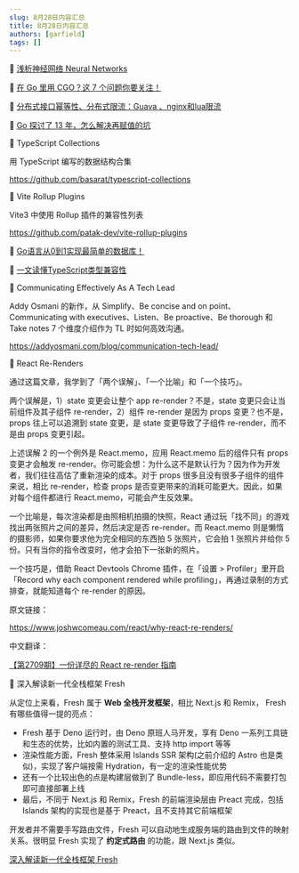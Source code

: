 ```yaml
---
slug: 8月28日内容汇总
title: 8月28日内容汇总
authors: [garfield]
tags: []
---
```


📒 [浅析神经网络 Neural Networks](https://mp.weixin.qq.com/s/gaOzwCypQMFAJ4X50aUOcg)

📒 [在 Go 里用 CGO？这 7 个问题你要关注！](https://mp.weixin.qq.com/s/Qlqt1pP_Li-PxOICrz7bAw)

📒 [分布式接口幂等性、分布式限流：Guava 、nginx和lua限流](https://mp.weixin.qq.com/s/La5qCJh5Vup_gZIgZMOo4g)

📒 [Go 探讨了 13 年，怎么解决再赋值的坑](https://mp.weixin.qq.com/s/Am0ORd08GsMc4xSdLG9kgg)

📒 TypeScript Collections

用 TypeScript 编写的数据结构合集

https://github.com/basarat/typescript-collections

📒 Vite Rollup Plugins

Vite3 中使用 Rollup 插件的兼容性列表

https://github.com/patak-dev/vite-rollup-plugins

📒 [Go语言从0到1实现最简单的数据库！](https://mp.weixin.qq.com/s/VFS4TWi3OpeAegScZ4cJRw)

📒 [一文读懂TypeScript类型兼容性](https://mp.weixin.qq.com/s/IRGAN0e9tbL5hwG4hx1kxQ)

📒 Communicating Effectively As A Tech Lead

Addy Osmani 的新作，从 Simplify、Be concise and on point、Communicating with executives、Listen、Be proactive、Be thorough 和 Take notes 7 个维度介绍作为 TL 时如何高效沟通。

https://addyosmani.com/blog/communication-tech-lead/

📒 React Re-Renders

通过这篇文章，我学到了「两个误解」、「一个比喻」和「一个技巧」。

两个误解是，1）state 变更会让整个 app re-render？不是，state 变更只会让当前组件及其子组件 re-render，2）组件 re-render 是因为 props 变更？也不是，props 往上可以追溯到 state 变更，是 state 变更导致了子组件 re-render，而不是由 props 变更引起。

上述误解 2 的一个例外是 React.memo，应用 React.memo 后的组件只有 props 变更才会触发 re-render。你可能会想：为什么这不是默认行为？因为作为开发者，我们往往高估了重新渲染的成本。对于 props 很多且没有很多子组件的组件来说，相比 re-render，检查 props 是否变更带来的消耗可能更大。因此，如果对每个组件都进行 React.memo，可能会产生反效果。

一个比喻是，每次渲染都是由照相机拍摄的快照，React 通过玩「找不同」的游戏找出两张照片之间的差异，然后决定是否 re-render。而 React.memo 则是懒惰的摄影师，如果你要求他为完全相同的东西拍 5 张照片，它会拍 1 张照片并给你 5 份。只有当你的指令改变时，他才会拍下一张新的照片。

一个技巧是，借助 React Devtools Chrome 插件，在「设置 > Profiler」里开启「Record why each component rendered while profiling」，再通过录制的方式排查，就能知道每个 re-render 的原因。

原文链接：

https://www.joshwcomeau.com/react/why-react-re-renders/

中文翻译：

[【第2709期】一份详尽的 React re-render 指南](https://mp.weixin.qq.com/s/SH7N2f5ZhUhysQ7_G2s9rQ)

📒 深入解读新一代全栈框架 Fresh

从定位上来看，Fresh 属于 **Web 全栈开发框架**，相比 Next.js 和 Remix， Fresh 有哪些值得一提的亮点：

- Fresh 基于 Deno 运行时，由 Deno 原班人马开发，享有 Deno 一系列工具链和生态的优势，比如内置的测试工具、支持 http import 等等
- 渲染性能方面，Fresh 整体采用 Islands SSR 架构(之前介绍的 Astro 也是类似)，实现了客户端按需 Hydration，有一定的渲染性能优势
- 还有一个比较出色的点是构建层做到了 Bundle-less，即应用代码不需要打包即可直接部署上线
- 最后，不同于 Next.js 和 Remix，Fresh 的前端渲染层由 Preact 完成，包括 Islands 架构的实现也是基于 Preact，且不支持其它前端框架

开发者并不需要手写路由文件，Fresh 可以自动地生成服务端的路由到文件的映射关系。很明显 Fresh 实现了 **约定式路由** 的功能，跟 Next.js 类似。

[深入解读新一代全栈框架 Fresh](https://mp.weixin.qq.com/s/8qNI4a-3P2KId9WRAnz2dw)

